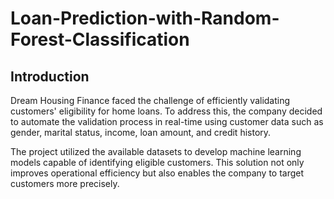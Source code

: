 # Loan-Prediction-with-Random-Forest-Classification

## Introduction
Dream Housing Finance faced the challenge of efficiently validating customers' eligibility for home loans. To address this, the company decided to automate the validation process in real-time using customer data such as gender, marital status, income, loan amount, and credit history.

The project utilized the available datasets to develop machine learning models capable of identifying eligible customers. This solution not only improves operational efficiency but also enables the company to target customers more precisely.
